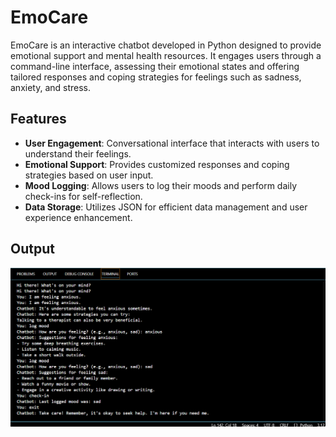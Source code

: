 # EmoCare
EmoCare is an interactive chatbot developed in Python designed to provide emotional support and mental health resources. It engages users through a command-line interface, assessing their emotional states and offering tailored responses and coping strategies for feelings such as sadness, anxiety, and stress.

## Features

- **User  Engagement**: Conversational interface that interacts with users to understand their feelings.
- **Emotional Support**: Provides customized responses and coping strategies based on user input.
- **Mood Logging**: Allows users to log their moods and perform daily check-ins for self-reflection.
- **Data Storage**: Utilizes JSON for efficient data management and user experience enhancement.

## Output
![Output Image](https://github.com/rumpadas1/EmoCare/blob/main/Screenshot%20(376).png)

